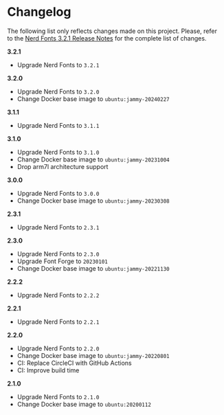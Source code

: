 # Changelog

The following list only reflects changes made on this project. Please, refer to the [Nerd Fonts 3.2.1 Release Notes](https://www.nerdfonts.com/releases) for the complete list of changes.

**3.2.1**

* Upgrade Nerd Fonts to `3.2.1`

**3.2.0**

* Upgrade Nerd Fonts to `3.2.0`
* Change Docker base image to `ubuntu:jammy-20240227`

**3.1.1**

* Upgrade Nerd Fonts to `3.1.1`

**3.1.0**

* Upgrade Nerd Fonts to `3.1.0`
* Change Docker base image to `ubuntu:jammy-20231004`
* Drop arm7l architecture support

**3.0.0**

* Upgrade Nerd Fonts to `3.0.0`
* Change Docker base image to `ubuntu:jammy-20230308`

**2.3.1**

* Upgrade Nerd Fonts to `2.3.1`

**2.3.0**

* Upgrade Nerd Fonts to `2.3.0`
* Upgrade Font Forge to `20230101`
* Change Docker base image to `ubuntu:jammy-20221130`

**2.2.2**

* Upgrade Nerd Fonts to `2.2.2`

**2.2.1**

* Upgrade Nerd Fonts to `2.2.1`

**2.2.0**

* Upgrade Nerd Fonts to `2.2.0`
* Change Docker base image to `ubuntu:jammy-20220801`
* CI: Replace CircleCI with GitHub Actions
* CI: Improve build time

**2.1.0**

* Upgrade Nerd Fonts to `2.1.0`
* Change Docker base image to `ubuntu:20200112`
